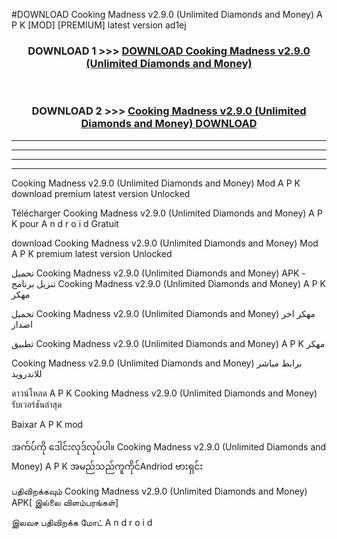 #DOWNLOAD Cooking Madness  v2.9.0 (Unlimited Diamonds and Money) A P K [MOD] [PREMIUM] latest version ad1ej



<div align="center">

<h3>DOWNLOAD 1 >>> <a href="https://teeasianyam.web.app?sq=Cooking Madness  v2.9.0 (Unlimited Diamonds and Money)">DOWNLOAD Cooking Madness  v2.9.0 (Unlimited Diamonds and Money) </a></h3><br>

<h3>DOWNLOAD 2 >>> <a href="https://teeasianyam.web.app?sq=Cooking Madness  v2.9.0 (Unlimited Diamonds and Money) ">Cooking Madness  v2.9.0 (Unlimited Diamonds and Money)  DOWNLOAD </a></h3>

</div>


----------------------------------------------------------

----------------------------------------------------------

----------------------------------------------------------

----------------------------------------------------------


Cooking Madness  v2.9.0 (Unlimited Diamonds and Money)  Mod A P K download premium latest version Unlocked

Télécharger Cooking Madness  v2.9.0 (Unlimited Diamonds and Money)  A P K pour A n d r o i d Gratuit

download Cooking Madness  v2.9.0 (Unlimited Diamonds and Money)  Mod A P K premium latest version Unlocked

تحميل Cooking Madness  v2.9.0 (Unlimited Diamonds and Money)  APK - تنزيل برنامج Cooking Madness  v2.9.0 (Unlimited Diamonds and Money)  A P K مهكر

تحميل Cooking Madness  v2.9.0 (Unlimited Diamonds and Money)  مهكر اخر اصدار

تطبيق Cooking Madness  v2.9.0 (Unlimited Diamonds and Money)  A P K مهكر

Cooking Madness  v2.9.0 (Unlimited Diamonds and Money)  برابط مباشر للاندرويد

ดาวน์โหลด A P K Cooking Madness  v2.9.0 (Unlimited Diamonds and Money)  รับเวอร์ชันล่าสุด

Baixar A P K mod

အက်ပ်ကို ဒေါင်းလုဒ်လုပ်ပါ။ Cooking Madness  v2.9.0 (Unlimited Diamonds and Money)  A P K အမည်သည်ကူကိုင်Andriod ဗားရှင်း

பதிவிறக்கவும் Cooking Madness  v2.9.0 (Unlimited Diamonds and Money)  APK[ இல்லை விளம்பரங்கள்] 
 
இலவச பதிவிறக்க மோட் A n d r o i d



